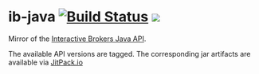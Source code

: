 # ib-java [![Build Status](https://travis-ci.org/edouardswiac/ib-java.svg?branch=master)](https://travis-ci.org/edouardswiac/ib-java) [![](https://jitpack.io/v/edouardswiac/ib-java.svg)](https://jitpack.io/#edouardswiac/ib-java)

Mirror of the [Interactive Brokers Java API](https://www.interactivebrokers.com/en/index.php?f=5041). 

The available API versions are tagged. The corresponding jar artifacts are available via [JitPack.io](https://jitpack.io/#edouardswiac/ib-java)
